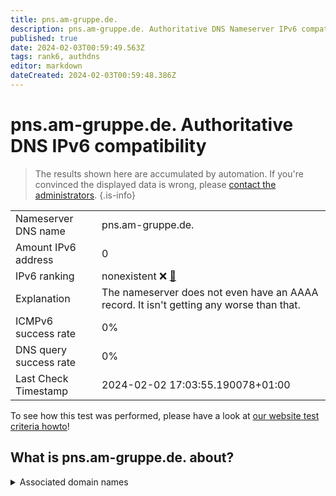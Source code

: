 ```yaml
---
title: pns.am-gruppe.de.
description: pns.am-gruppe.de. Authoritative DNS Nameserver IPv6 compatibility
published: true
date: 2024-02-03T00:59:49.563Z
tags: rank6, authdns
editor: markdown
dateCreated: 2024-02-03T00:59:48.386Z
---
```


# pns.am-gruppe.de. Authoritative DNS IPv6 compatibility

> The results shown here are accumulated by automation. If you're convinced the displayed data is wrong, please [contact the administrators](/howto/chat). 
{.is-info}




|   |   |
| - | - |
| Nameserver DNS name | pns.am-gruppe.de.
| Amount IPv6 address | 0
| IPv6 ranking | nonexistent :x: [🔗](/howto/ranking) |
| Explanation | The nameserver does not even have an AAAA record. It isn't getting any worse than that. |
| ICMPv6 success rate | 0%|
| DNS query success rate | 0% |
| Last Check Timestamp | 2024-02-02 17:03:55.190078+01:00 |

To see how this test was performed, please have a look at [our website test criteria howto](/howto/testcriteria/authdns)!


## What is pns.am-gruppe.de. about?






<details>
<summary>Associated domain names</summary>

generali.de

</details>
